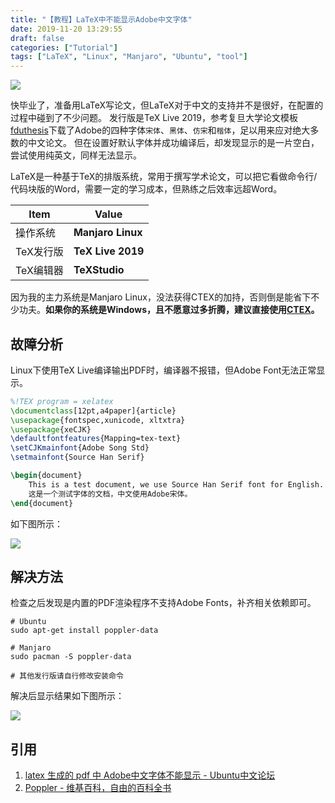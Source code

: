 ```yaml
---
title: "【教程】LaTeX中不能显示Adobe中文字体"
date: 2019-11-20 13:29:55
draft: false
categories: ["Tutorial"]
tags: ["LaTeX", "Linux", "Manjaro", "Ubuntu", "tool"]
---
```


![](https://leslie-cloud.oss-accelerate.aliyuncs.com/2019/11/2019-11-20-latex-cannot-display-adobe-font-01.png)

快毕业了，准备用LaTeX写论文，但LaTeX对于中文的支持并不是很好，在配置的过程中碰到了不少问题。
发行版是TeX Live 2019，参考复旦大学论文模板[fduthesis](https://ctan.math.illinois.edu/macros/latex/contrib/fduthesis/fduthesis.pdf)下载了Adobe的四种字体`宋体`、`黑体`、`仿宋`和`楷体`，足以用来应对绝大多数的中文论文。
但在设置好默认字体并成功编译后，却发现显示的是一片空白，尝试使用纯英文，同样无法显示。

<!--more-->

LaTeX是一种基于TeX的排版系统，常用于撰写学术论文，可以把它看做命令行/代码块版的Word，需要一定的学习成本，但熟练之后效率远超Word。

|  Item    |   Value  |
|----------|----------|
|操作系统   |**Manjaro Linux**|
|TeX发行版|**TeX Live 2019**|
|TeX编辑器|**TeXStudio**|

因为我的主力系统是Manjaro Linux，没法获得CTEX的加持，否则倒是能省下不少功夫。**如果你的系统是Windows，且不愿意过多折腾，建议直接使用[CTEX](http://www.ctex.org/CTeX)。**

## 故障分析

Linux下使用TeX Live编译输出PDF时，编译器不报错，但Adobe Font无法正常显示。

```latex
%!TEX program = xelatex
\documentclass[12pt,a4paper]{article}
\usepackage{fontspec,xunicode, xltxtra}
\usepackage{xeCJK}
\defaultfontfeatures{Mapping=tex-text}
\setCJKmainfont{Adobe Song Std}
\setmainfont{Source Han Serif}

\begin{document}
	This is a test document, we use Source Han Serif font for English. \\
	这是一个测试字体的文档，中文使用Adobe宋体。
\end{document}
```

如下图所示：

![](https://leslie-cloud.oss-accelerate.aliyuncs.com/2019/11/2019-11-20-latex-cannot-display-adobe-font-02.jpg)

## 解决方法

检查之后发现是内置的PDF渲染程序不支持Adobe Fonts，补齐相关依赖即可。

```shell
# Ubuntu
sudo apt-get install poppler-data

# Manjaro
sudo pacman -S poppler-data

# 其他发行版请自行修改安装命令
```

解决后显示结果如下图所示：

![](https://leslie-cloud.oss-accelerate.aliyuncs.com/2019/11/2019-11-20-latex-cannot-display-adobe-font-03.png)

## 引用

1. [latex 生成的 pdf 中 Adobe中文字体不能显示 - Ubuntu中文论坛](https://forum.ubuntu.org.cn/viewtopic.php?t=274815)
2. [Poppler - 维基百科，自由的百科全书](https://zh.wikipedia.org/wiki/Poppler)